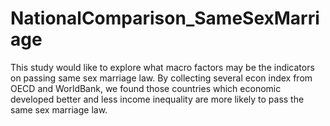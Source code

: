 # NationalComparison_SameSexMarriage

This study would like to explore what macro factors may be the indicators on passing same sex marriage law. 
By collecting several econ index from OECD and WorldBank, we found those countries which economic developed better and less income inequality are more likely to pass the same sex marriage law. 
